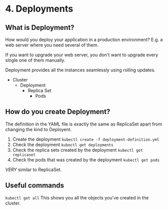 # 4. Deployments

## What is Deployment?

How would you deploy your application in a production environment? E.g. a web server where you need several of them.

If you want to upgrade your web server, you don't want to upgrade every single one of them manually.

Deployment provides all the instances seamlessly using rolling updates.

- Cluster
  - Deployment
    - Replica Set
      - Pods

## How do you create Deployment?

The definition in the YAML file is exactly the same as ReplicaSet apart from changing the kind to Deployent.

1. Create the deployment `kubectl create -f deployment-definition.yml`
2. Check the deployment `kubectl get deployments`
3. Check the replica sets created by the deployment `kubectl get replicaset`
4. Check the pods that was created by the deployment `kubectl get pods`

_VERY_ similar to ReplicaSet.

## Useful commands

`kubectl get all`
This shows you all the objects you've created in the cluster.
